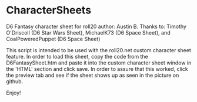 # CharacterSheets

D6 Fantasy character sheet for roll20
author: Austin B. 
Thanks to: Timothy O'Driscoll (D6 Star Wars Sheet), MichaelK73 (D6 Space Sheet), and CoalPoweredPuppet (D6 Space Sheet)

This script is intended to be used with the roll20.net custom character sheet feature. In order to load this sheet,
copy the code from the D6FantasySheet.htm and paste it into the custom character sheet window in the 'HTML' section and
click save.  In order to assure that this worked, click the preview tab and see if the sheet shows up as seen in the 
picture on github. 

Enjoy!
